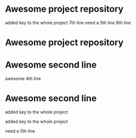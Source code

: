 # Awesome project repository
added key to the whole project
7th line
need a 5th line
8th line
# Awesome project repository
# Awesome second line
awesome 4th line

# Awesome second line
added key to the whole project


added key to the whole project



need a 5th line
